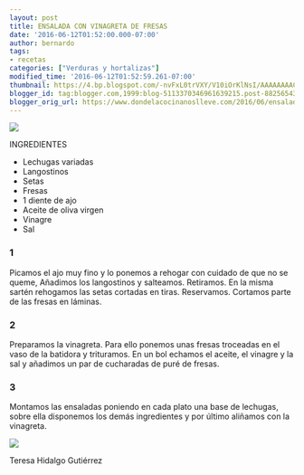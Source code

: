 ```yaml
---
layout: post
title: ENSALADA CON VINAGRETA DE FRESAS
date: '2016-06-12T01:52:00.000-07:00'
author: bernardo
tags:
- recetas
categories: ["Verduras y hortalizas"]
modified_time: '2016-06-12T01:52:59.261-07:00'
thumbnail: https://4.bp.blogspot.com/-nvFxL0trVXY/V10iOrKlNsI/AAAAAAAACu8/f7NNI0nAhYkPlBQTKQg68uJiDigIGNnEwCLcB/s400/01.JPG
blogger_id: tag:blogger.com,1999:blog-5113370346961639215.post-8825654348242927071
blogger_orig_url: https://www.dondelacocinanoslleve.com/2016/06/ensalada-con-vinagreta-de-fresas.html
---
```


![](https://4.bp.blogspot.com/-nvFxL0trVXY/V10iOrKlNsI/AAAAAAAACu8/f7NNI0nAhYkPlBQTKQg68uJiDigIGNnEwCLcB/s400/01.JPG)

  
INGREDIENTES 
* Lechugas variadas
* Langostinos
* Setas
* Fresas
* 1 diente de ajo
* Aceite de oliva virgen
* Vinagre
* Sal  

### 1

Picamos el ajo muy fino y lo ponemos a rehogar con cuidado de que no se queme, Añadimos los langostinos y salteamos. Retiramos. En la misma sartén rehogamos las setas cortadas en tiras. Reservamos. Cortamos parte de las fresas en láminas.  

### 2

Preparamos la vinagreta. Para ello ponemos unas fresas troceadas en el vaso de la batidora y trituramos. En un bol echamos el aceite, el vinagre y la sal y añadimos un par de cucharadas de puré de fresas.  

### 3

Montamos las ensaladas poniendo en cada plato una base de lechugas, sobre ella disponemos los demás ingredientes y por último aliñamos con la vinagreta.  

![](https://1.bp.blogspot.com/-_YnlXOR9-ek/V10ikLRv09I/AAAAAAAACvE/489e5MQeaVU7Q-EyMH3LJsPCPe7Ws5U6ACLcB/s400/02.JPG)

  
  
Teresa Hidalgo Gutiérrez
